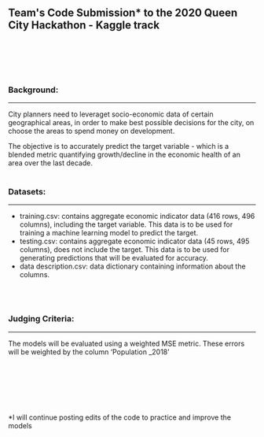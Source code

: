 ## Team's Code Submission* to the 2020 Queen City Hackathon - Kaggle track

<br/>
<br/>
<br/>
<br/>

### Background:
---
City planners need to leveraget socio-economic data of certain geographical areas, in order to make best possible decisions for the city, on choose the areas to spend money on development.

The objective is to accurately predict the target variable - which is a blended metric quantifying growth/decline in the economic health of an area over the last decade.
<br>
<br>

### Datasets:
---
* training.csv: contains aggregate economic indicator data (416 rows, 496 columns), including the target variable. This data is to be used for training a machine learning model to predict the target. 
* testing.csv: contains aggregate economic indicator data (45 rows, 495 columns), does not include the target. This data is to be used for generating predictions that will be evaluated for accuracy. 
* data description.csv: data dictionary containing information about the columns. 
<br>
<br>

### Judging Criteria:
---
The models will be evaluated using a weighted MSE metric.  These errors will be weighted by the column ‘Population _2018’

<br>
<br>
<br>
<br>
<br>
<br>
*I will continue posting edits of the code to practice and improve the models